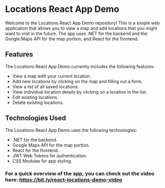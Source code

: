 # Locations React App Demo

Welcome to the Locations React App Demo repository! This is a simple web application that allows you to view a map and add locations that you might want to visit in the future. The app uses .NET for the backend and the Google Maps API for the map portion, and React for the frontend.

## Features

The Locations React App Demo currently includes the following features:

- View a map with your current location.
- Add new locations by clicking on the map and filling out a form.
- View a list of all saved locations.
- View individual location details by clicking on a location in the list.
- Edit existing locations.
- Delete existing locations.

## Technologies Used

The Locations React App Demo uses the following technologies:

- .NET for the backend.
- Google Maps API for the map portion.
- React for the frontend.
- JWT Web Tokens for authentication.
- CSS Modules for app styling.

### For a quick overview of the app, you can check out the video here: https://bit.ly/react-locations-demo-video
